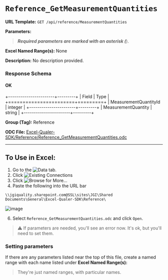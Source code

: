 # `Reference_GetMeasurementQuantities`

**URL Template:**
`GET /api/reference/MeasurementQuantities`

**Parameters:**


> *****Required parameters are marked with an asterisk (*****).

**Excel Named Range(s):**
None


**Description:**
No description provided.

### Response Schema

#### OK
+-----------------------+---------+
| Field                 | Type    |
+=======================+=========+
| MeasurementQuantityId | integer |
+-----------------------+---------+
| MeasurementQuantity   | string  |
+-----------------------+---------+

**Group (Tag):**
Reference

**ODC File:**
[Excel-Qualer-SDK/Reference/Reference_GetMeasurementQuantities.odc](https://github.com/Johnson-Gage-Inspection-Inc/qualer-sdk-odc/blob/main/Excel-Qualer-SDK/Reference/Reference_GetMeasurementQuantities.odc)

---

To Use in Excel:
---

1. Go to the ![`Data`](https://github.com/user-attachments/assets/da437a70-57b3-4c5b-bb01-4910ece19ed1)
 tab.
3. Click ![Existing Connections](https://github.com/user-attachments/assets/a2f1ed67-b2e0-4c23-ac90-68c870e60289)
4. Click ![`Browse for More...`](https://github.com/user-attachments/assets/8e698494-6865-41e7-b6fa-043aea81809a)
5. Paste the following into the URL bar
```
\\jgiquality.sharepoint.com@SSL\sites\JGI\Shared Documents\General\Excel-Qualer-SDK\Reference\
```

![image](https://github.com/user-attachments/assets/1e1a8d87-0377-446d-aaf5-d78562991db3)

6. Select `Reference_GetMeasurementQuantities.odc` and click `Open`.

> ⚠️ If parameters are needed, you'll see an error now. It's ok, but you'll need to set them.

### Setting parameters
If there are any parameters listed near the top of this file, create a named range with each name listed under **Excel Named Range(s):**
> They're just named ranges, with particular names.
